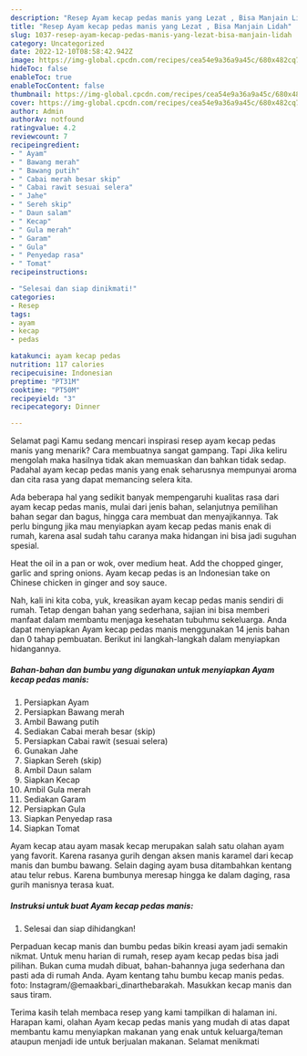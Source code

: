 ```yaml
---
description: "Resep Ayam kecap pedas manis yang Lezat , Bisa Manjain Lidah"
title: "Resep Ayam kecap pedas manis yang Lezat , Bisa Manjain Lidah"
slug: 1037-resep-ayam-kecap-pedas-manis-yang-lezat-bisa-manjain-lidah
category: Uncategorized
date: 2022-12-10T08:58:42.942Z
image: https://img-global.cpcdn.com/recipes/cea54e9a36a9a45c/680x482cq70/ayam-kecap-pedas-manis-foto-resep-utama.jpg
hideToc: false
enableToc: true
enableTocContent: false
thumbnail: https://img-global.cpcdn.com/recipes/cea54e9a36a9a45c/680x482cq70/ayam-kecap-pedas-manis-foto-resep-utama.jpg
cover: https://img-global.cpcdn.com/recipes/cea54e9a36a9a45c/680x482cq70/ayam-kecap-pedas-manis-foto-resep-utama.jpg
author: Admin
authorAv: notfound
ratingvalue: 4.2
reviewcount: 7
recipeingredient:
- " Ayam"
- " Bawang merah"
- " Bawang putih"
- " Cabai merah besar skip"
- " Cabai rawit sesuai selera"
- " Jahe"
- " Sereh skip"
- " Daun salam"
- " Kecap"
- " Gula merah"
- " Garam"
- " Gula"
- " Penyedap rasa"
- " Tomat"
recipeinstructions:

- "Selesai dan siap dinikmati!"
categories:
- Resep
tags:
- ayam
- kecap
- pedas

katakunci: ayam kecap pedas 
nutrition: 117 calories
recipecuisine: Indonesian
preptime: "PT31M"
cooktime: "PT50M"
recipeyield: "3"
recipecategory: Dinner

---
```



Selamat pagi Kamu sedang mencari inspirasi resep ayam kecap pedas manis yang menarik? Cara membuatnya sangat gampang. Tapi Jika keliru mengolah maka hasilnya tidak akan memuaskan dan bahkan tidak sedap. Padahal ayam kecap pedas manis yang enak seharusnya mempunyai aroma dan cita rasa yang dapat memancing selera kita.


Ada beberapa hal yang sedikit banyak mempengaruhi kualitas rasa dari ayam kecap pedas manis, mulai dari jenis bahan, selanjutnya pemilihan bahan segar dan bagus, hingga cara membuat dan menyajikannya. Tak perlu bingung jika mau menyiapkan ayam kecap pedas manis enak di rumah, karena asal sudah tahu caranya maka hidangan ini bisa jadi suguhan spesial.

Heat the oil in a pan or wok, over medium heat. Add the chopped ginger, garlic and spring onions. Ayam kecap pedas is an Indonesian take on Chinese chicken in ginger and soy sauce.


Nah, kali ini kita coba, yuk, kreasikan ayam kecap pedas manis sendiri di rumah. Tetap dengan bahan yang sederhana, sajian ini bisa memberi manfaat dalam membantu menjaga kesehatan tubuhmu sekeluarga. Anda dapat menyiapkan Ayam kecap pedas manis menggunakan 14 jenis bahan dan 0 tahap pembuatan. Berikut ini langkah-langkah dalam menyiapkan hidangannya.

<!--inarticleads1-->

##### Bahan-bahan dan bumbu yang digunakan untuk menyiapkan Ayam kecap pedas manis:

1. Persiapkan  Ayam
1. Persiapkan  Bawang merah
1. Ambil  Bawang putih
1. Sediakan  Cabai merah besar (skip)
1. Persiapkan  Cabai rawit (sesuai selera)
1. Gunakan  Jahe
1. Siapkan  Sereh (skip)
1. Ambil  Daun salam
1. Siapkan  Kecap
1. Ambil  Gula merah
1. Sediakan  Garam
1. Persiapkan  Gula
1. Siapkan  Penyedap rasa
1. Siapkan  Tomat


Ayam kecap atau ayam masak kecap merupakan salah satu olahan ayam yang favorit. Karena rasanya gurih dengan aksen manis karamel dari kecap manis dan bumbu bawang. Selain daging ayam busa ditambahkan kentang atau telur rebus. Karena bumbunya meresap hingga ke dalam daging, rasa gurih manisnya terasa kuat. 

<!--inarticleads2-->

##### Instruksi untuk buat Ayam kecap pedas manis:


1. Selesai dan siap dihidangkan!

Perpaduan kecap manis dan bumbu pedas bikin kreasi ayam jadi semakin nikmat. Untuk menu harian di rumah, resep ayam kecap pedas bisa jadi pilihan. Bukan cuma mudah dibuat, bahan-bahannya juga sederhana dan pasti ada di rumah Anda. Ayam kentang tahu bumbu kecap manis pedas. foto: Instagram/@emaakbari_dinarthebarakah. Masukkan kecap manis dan saus tiram. 

Terima kasih telah membaca resep yang kami tampilkan di halaman ini. Harapan kami, olahan Ayam kecap pedas manis yang mudah di atas dapat membantu kamu menyiapkan makanan yang enak untuk keluarga/teman ataupun menjadi ide untuk berjualan makanan. Selamat menikmati
